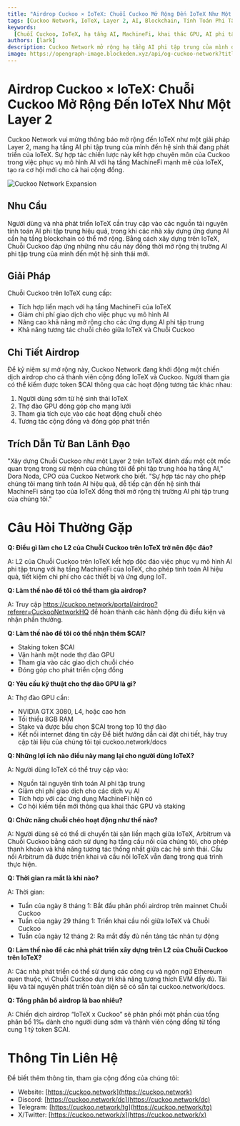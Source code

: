 ```yaml
---
title: "Airdrop Cuckoo × IoTeX: Chuỗi Cuckoo Mở Rộng Đến IoTeX Như Một Layer 2"
tags: [Cuckoo Network, IoTeX, Layer 2, AI, Blockchain, Tính Toán Phi Tập Trung]
keywords:
  [Chuỗi Cuckoo, IoTeX, hạ tầng AI, MachineFi, khai thác GPU, AI phi tập trung]
authors: [lark]
description: Cuckoo Network mở rộng hạ tầng AI phi tập trung của mình đến IoTeX như một giải pháp Layer 2, tích hợp với hệ sinh thái MachineFi của IoTeX để cung cấp tính toán AI có thể mở rộng và khả năng tương tác chuỗi chéo. Khám phá lợi ích cho các nhà phát triển, thợ đào và người dùng IoTeX, và tìm hiểu cách tham gia airdrop token $CAI.
image: https://opengraph-image.blockeden.xyz/api/og-cuckoo-network?title=Airdrop%20Cuckoo%20%C3%97%20IoTeX:%20Chu%E1%BB%97i%20Cuckoo%20M%E1%BB%9F%20R%E1%BB%99ng%20%C4%90%E1%BA%BFn%20IoTeX%20Nh%C6%B0%20M%E1%BB%99t%20Layer%202
---
```


# Airdrop Cuckoo × IoTeX: Chuỗi Cuckoo Mở Rộng Đến IoTeX Như Một Layer 2

Cuckoo Network vui mừng thông báo mở rộng đến IoTeX như một giải pháp Layer 2, mang hạ tầng AI phi tập trung của mình đến hệ sinh thái đang phát triển của IoTeX. Sự hợp tác chiến lược này kết hợp chuyên môn của Cuckoo trong việc phục vụ mô hình AI với hạ tầng MachineFi mạnh mẽ của IoTeX, tạo ra cơ hội mới cho cả hai cộng đồng.

![Cuckoo Network Expansion](https://opengraph-image.blockeden.xyz/api/og-cuckoo-network?title=Airdrop%20Cuckoo%20%C3%97%20IoTeX:%20Chu%E1%BB%97i%20Cuckoo%20M%E1%BB%9F%20R%E1%BB%99ng%20%C4%90%E1%BA%BFn%20IoTeX%20Nh%C6%B0%20M%E1%BB%99t%20Layer%202)

## **Nhu Cầu**

Người dùng và nhà phát triển IoTeX cần truy cập vào các nguồn tài nguyên tính toán AI phi tập trung hiệu quả, trong khi các nhà xây dựng ứng dụng AI cần hạ tầng blockchain có thể mở rộng. Bằng cách xây dựng trên IoTeX, Chuỗi Cuckoo đáp ứng những nhu cầu này đồng thời mở rộng thị trường AI phi tập trung của mình đến một hệ sinh thái mới.

## **Giải Pháp**

Chuỗi Cuckoo trên IoTeX cung cấp:

- Tích hợp liền mạch với hạ tầng MachineFi của IoTeX
- Giảm chi phí giao dịch cho việc phục vụ mô hình AI
- Nâng cao khả năng mở rộng cho các ứng dụng AI phi tập trung
- Khả năng tương tác chuỗi chéo giữa IoTeX và Chuỗi Cuckoo

## **Chi Tiết Airdrop**

Để kỷ niệm sự mở rộng này, Cuckoo Network đang khởi động một chiến dịch airdrop cho cả thành viên cộng đồng IoTeX và Cuckoo. Người tham gia có thể kiếm được token $CAI thông qua các hoạt động tương tác khác nhau:

1. Người dùng sớm từ hệ sinh thái IoTeX
2. Thợ đào GPU đóng góp cho mạng lưới
3. Tham gia tích cực vào các hoạt động chuỗi chéo
4. Tương tác cộng đồng và đóng góp phát triển

## **Trích Dẫn Từ Ban Lãnh Đạo**

"Xây dựng Chuỗi Cuckoo như một Layer 2 trên IoTeX đánh dấu một cột mốc quan trọng trong sứ mệnh của chúng tôi để phi tập trung hóa hạ tầng AI," Dora Noda, CPO của Cuckoo Network cho biết. "Sự hợp tác này cho phép chúng tôi mang tính toán AI hiệu quả, dễ tiếp cận đến hệ sinh thái MachineFi sáng tạo của IoTeX đồng thời mở rộng thị trường AI phi tập trung của chúng tôi."

# **Câu Hỏi Thường Gặp**

**Q: Điều gì làm cho L2 của Chuỗi Cuckoo trên IoTeX trở nên độc đáo?**

A: L2 của Chuỗi Cuckoo trên IoTeX kết hợp độc đáo việc phục vụ mô hình AI phi tập trung với hạ tầng MachineFi của IoTeX, cho phép tính toán AI hiệu quả, tiết kiệm chi phí cho các thiết bị và ứng dụng IoT.

**Q: Làm thế nào để tôi có thể tham gia airdrop?**

A: Truy cập https://cuckoo.network/portal/airdrop?referer=CuckooNetworkHQ để hoàn thành các hành động đủ điều kiện và nhận phần thưởng.

**Q: Làm thế nào để tôi có thể nhận thêm $CAI?**

- Staking token $CAI
- Vận hành một node thợ đào GPU
- Tham gia vào các giao dịch chuỗi chéo
- Đóng góp cho phát triển cộng đồng

**Q: Yêu cầu kỹ thuật cho thợ đào GPU là gì?**

A: Thợ đào GPU cần:

- NVIDIA GTX 3080, L4, hoặc cao hơn
- Tối thiểu 8GB RAM
- Stake và được bầu chọn $CAI trong top 10 thợ đào
- Kết nối internet đáng tin cậy Để biết hướng dẫn cài đặt chi tiết, hãy truy cập tài liệu của chúng tôi tại cuckoo.network/docs

**Q: Những lợi ích nào điều này mang lại cho người dùng IoTeX?**

A: Người dùng IoTeX có thể truy cập vào:

- Nguồn tài nguyên tính toán AI phi tập trung
- Giảm chi phí giao dịch cho các dịch vụ AI
- Tích hợp với các ứng dụng MachineFi hiện có
- Cơ hội kiếm tiền mới thông qua khai thác GPU và staking

**Q: Chức năng chuỗi chéo hoạt động như thế nào?**

A: Người dùng sẽ có thể di chuyển tài sản liền mạch giữa IoTeX, Arbitrum và Chuỗi Cuckoo bằng cách sử dụng hạ tầng cầu nối của chúng tôi, cho phép thanh khoản và khả năng tương tác thống nhất giữa các hệ sinh thái. Cầu nối Arbitrum đã được triển khai và cầu nối IoTeX vẫn đang trong quá trình thực hiện.

**Q: Thời gian ra mắt là khi nào?**

A: Thời gian:

- Tuần của ngày 8 tháng 1: Bắt đầu phân phối airdrop trên mainnet Chuỗi Cuckoo
- Tuần của ngày 29 tháng 1: Triển khai cầu nối giữa IoTeX và Chuỗi Cuckoo
- Tuần của ngày 12 tháng 2: Ra mắt đầy đủ nền tảng tác nhân tự động

**Q: Làm thế nào để các nhà phát triển xây dựng trên L2 của Chuỗi Cuckoo trên IoTeX?**

A: Các nhà phát triển có thể sử dụng các công cụ và ngôn ngữ Ethereum quen thuộc, vì Chuỗi Cuckoo duy trì khả năng tương thích EVM đầy đủ. Tài liệu và tài nguyên phát triển toàn diện sẽ có sẵn tại cuckoo.network/docs.

**Q: Tổng phân bổ airdrop là bao nhiêu?**

A: Chiến dịch airdrop “IoTeX x Cuckoo” sẽ phân phối một phần của tổng phân bổ 1‰ dành cho người dùng sớm và thành viên cộng đồng từ tổng cung 1 tỷ token $CAI.

# **Thông Tin Liên Hệ**

Để biết thêm thông tin, tham gia cộng đồng của chúng tôi:

- Website: [https://cuckoo.network](https://cuckoo.network)
- Discord: [https://cuckoo.network/dc](https://cuckoo.network/dc)
- Telegram: [https://cuckoo.network/tg](https://cuckoo.network/tg)
- X/Twitter: [https://cuckoo.network/x](https://cuckoo.network/x)
